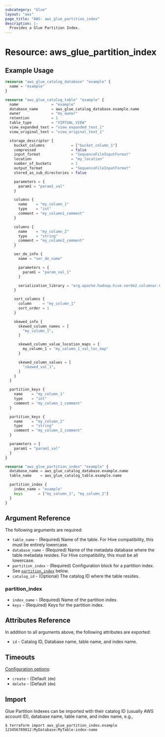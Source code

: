 ```yaml
---
subcategory: "Glue"
layout: "aws"
page_title: "AWS: aws_glue_partition_index"
description: |-
  Provides a Glue Partition Index.
---
```


# Resource: aws_glue_partition_index

## Example Usage

```terraform
resource "aws_glue_catalog_database" "example" {
  name = "example"
}

resource "aws_glue_catalog_table" "example" {
  name               = "example"
  database_name      = aws_glue_catalog_database.example.name
  owner              = "my_owner"
  retention          = 1
  table_type         = "VIRTUAL_VIEW"
  view_expanded_text = "view_expanded_text_1"
  view_original_text = "view_original_text_1"

  storage_descriptor {
    bucket_columns            = ["bucket_column_1"]
    compressed                = false
    input_format              = "SequenceFileInputFormat"
    location                  = "my_location"
    number_of_buckets         = 1
    output_format             = "SequenceFileInputFormat"
    stored_as_sub_directories = false

    parameters = {
      param1 = "param1_val"
    }

    columns {
      name    = "my_column_1"
      type    = "int"
      comment = "my_column1_comment"
    }

    columns {
      name    = "my_column_2"
      type    = "string"
      comment = "my_column2_comment"
    }

    ser_de_info {
      name = "ser_de_name"

      parameters = {
        param1 = "param_val_1"
      }

      serialization_library = "org.apache.hadoop.hive.serde2.columnar.ColumnarSerDe"
    }

    sort_columns {
      column     = "my_column_1"
      sort_order = 1
    }

    skewed_info {
      skewed_column_names = [
        "my_column_1",
      ]

      skewed_column_value_location_maps = {
        my_column_1 = "my_column_1_val_loc_map"
      }

      skewed_column_values = [
        "skewed_val_1",
      ]
    }
  }

  partition_keys {
    name    = "my_column_1"
    type    = "int"
    comment = "my_column_1_comment"
  }

  partition_keys {
    name    = "my_column_2"
    type    = "string"
    comment = "my_column_2_comment"
  }

  parameters = {
    param1 = "param1_val"
  }
}

resource "aws_glue_partition_index" "example" {
  database_name = aws_glue_catalog_database.example.name
  table_name    = aws_glue_catalog_table.example.name

  partition_index {
    index_name = "example"
    keys       = ["my_column_1", "my_column_2"]
  }
}
```

## Argument Reference

The following arguments are required:

* `table_name` - (Required) Name of the table. For Hive compatibility, this must be entirely lowercase.
* `database_name` - (Required) Name of the metadata database where the table metadata resides. For Hive compatibility, this must be all lowercase.
* `partition_index` - (Required) Configuration block for a partition index. See [`partition_index`](#partition_index) below.
* `catalog_id` - (Optional) The catalog ID where the table resides.

### partition_index

* `index_name` - (Required) Name of the partition index.
* `keys` - (Required) Keys for the partition index.

## Attributes Reference

In addition to all arguments above, the following attributes are exported:

* `id` - Catalog ID, Database name, table name, and index name.

## Timeouts

[Configuration options](https://developer.hashicorp.com/terraform/language/resources/syntax#operation-timeouts):

* `create` - (Default `10m`)
* `delete` - (Default `10m`)

## Import

Glue Partition Indexes can be imported with their catalog ID (usually AWS account ID), database name, table name, and index name, e.g.,

```
$ terraform import aws_glue_partition_index.example 123456789012:MyDatabase:MyTable:index-name
```

